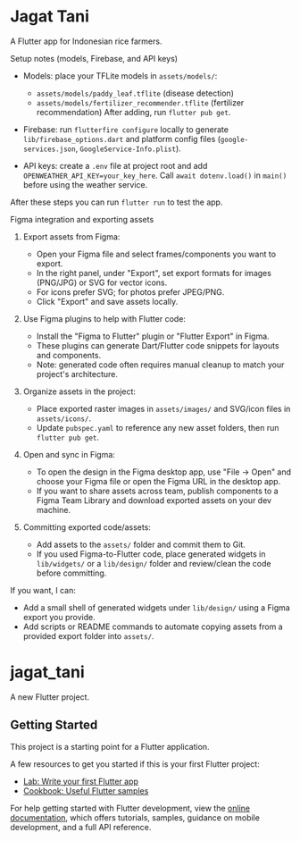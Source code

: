 # Jagat Tani

A Flutter app for Indonesian rice farmers.

Setup notes (models, Firebase, and API keys)

- Models: place your TFLite models in `assets/models/`:
	- `assets/models/paddy_leaf.tflite` (disease detection)
	- `assets/models/fertilizer_recommender.tflite` (fertilizer recommendation)
	After adding, run `flutter pub get`.

- Firebase: run `flutterfire configure` locally to generate `lib/firebase_options.dart` and platform config files (`google-services.json`, `GoogleService-Info.plist`).

- API keys: create a `.env` file at project root and add `OPENWEATHER_API_KEY=your_key_here`. Call `await dotenv.load()` in `main()` before using the weather service.

After these steps you can run `flutter run` to test the app.
 
Figma integration and exporting assets

1) Export assets from Figma:
	- Open your Figma file and select frames/components you want to export.
	- In the right panel, under "Export", set export formats for images (PNG/JPG) or SVG for vector icons.
	- For icons prefer SVG; for photos prefer JPEG/PNG.
	- Click "Export" and save assets locally.

2) Use Figma plugins to help with Flutter code:
	- Install the "Figma to Flutter" plugin or "Flutter Export" in Figma.
	- These plugins can generate Dart/Flutter code snippets for layouts and components.
	- Note: generated code often requires manual cleanup to match your project's architecture.

3) Organize assets in the project:
	- Place exported raster images in `assets/images/` and SVG/icon files in `assets/icons/`.
	- Update `pubspec.yaml` to reference any new asset folders, then run `flutter pub get`.

4) Open and sync in Figma:
	- To open the design in the Figma desktop app, use "File -> Open" and choose your Figma file or open the Figma URL in the desktop app.
	- If you want to share assets across team, publish components to a Figma Team Library and download exported assets on your dev machine.

5) Committing exported code/assets:
	- Add assets to the `assets/` folder and commit them to Git.
	- If you used Figma-to-Flutter code, place generated widgets in `lib/widgets/` or a `lib/design/` folder and review/clean the code before committing.

If you want, I can:
- Add a small shell of generated widgets under `lib/design/` using a Figma export you provide.
- Add scripts or README commands to automate copying assets from a provided export folder into `assets/`.
# jagat_tani

A new Flutter project.

## Getting Started

This project is a starting point for a Flutter application.

A few resources to get you started if this is your first Flutter project:

- [Lab: Write your first Flutter app](https://docs.flutter.dev/get-started/codelab)
- [Cookbook: Useful Flutter samples](https://docs.flutter.dev/cookbook)

For help getting started with Flutter development, view the
[online documentation](https://docs.flutter.dev/), which offers tutorials,
samples, guidance on mobile development, and a full API reference.
